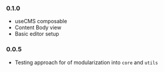 ### 0.1.0
- useCMS composable
- Content Body view
- Basic editor setup

### 0.0.5
- Testing approach for of modularization into `core` and `utils`